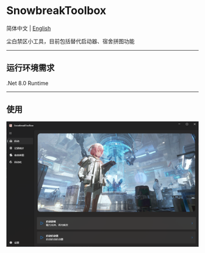 # SnowbreakToolbox

简体中文 | [English](Document\README_en.md)

尘白禁区小工具，目前包括替代启动器、宿舍拼图功能

---

## 运行环境需求

.Net 8.0 Runtime

---

## 使用

![loading-ag-1133](Document/Images/Display.png)


